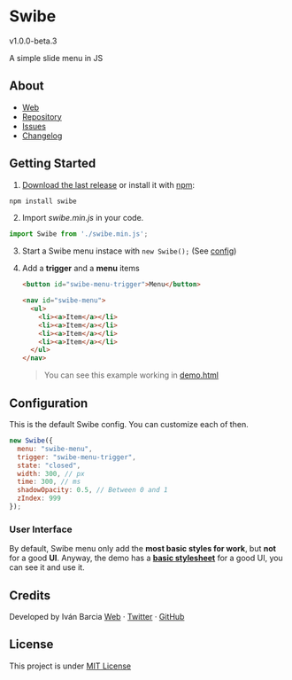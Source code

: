 # Swibe
v1.0.0-beta.3

A simple slide menu in JS

## About
- [Web](http://barcia.github.io/standarize)
- [Repository](https://github.com/barcia/standarize)
- [Issues](https://github.com/barcia/standarize/issues)
- [Changelog](https://github.com/barcia/swibe/blob/master/CHANGELOG.md)



## Getting Started

1. [Download the last release](https://github.com/barcia/swibe/releases/latest) or install it with [npm](https://www.npmjs.com/package/swibe):
  ```js
  npm install swibe
  ```

2. Import *swibe.min.js* in your code.
  ```js
  import Swibe from './swibe.min.js';
  ```

3. Start a Swibe menu instace with `new Swibe();` (See [config](https://github.com/barcia/swibe#configuration))


4. Add a **trigger** and a **menu** items
    ```html
    <button id="swibe-menu-trigger">Menu</button>
    ```

    ```html
    <nav id="swibe-menu">
      <ul>
        <li><a>Item</a></li>
        <li><a>Item</a></li>
        <li><a>Item</a></li>
        <li><a>Item</a></li>
      </ul>
    </nav>
    ```

    > You can see this example working in [demo.html](https://github.com/barcia/swibe/blob/master/docs/demo/index.html)




## Configuration

This is the default Swibe config. You can customize each of then.
```js
new Swibe({
  menu: "swibe-menu",
  trigger: "swibe-menu-trigger",
  state: "closed",
  width: 300, // px
  time: 300, // ms
  shadowOpacity: 0.5, // Between 0 and 1
  zIndex: 999
});
```



### User Interface
By default, Swibe menu only add the **most basic styles for work**, but **not** for a good **UI**. Anyway, the demo has a **[basic stylesheet](https://github.com/barcia/swibe/blob/master/docs/demo/swibe.css)** for a good UI, you can see it and use it.



## Credits
Developed by Iván Barcia
[Web](https://barcia.gal) · [Twitter](http://www.twitter.com/bartzia) · [GitHub](http://www.github.com/barcia)



## License
This project is under [MIT License](https://github.com/barcia/swibe/blob/master/LICENSE)
